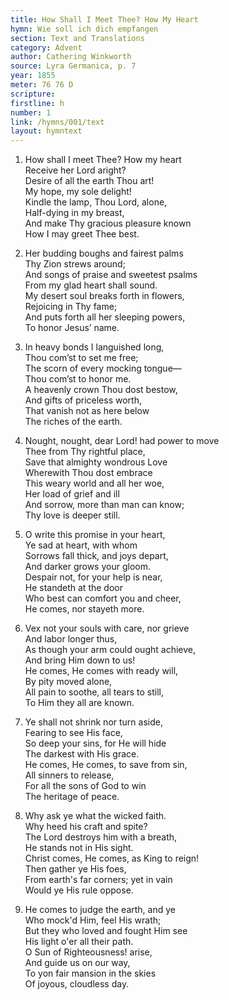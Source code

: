 ```yaml
---
title: How Shall I Meet Thee? How My Heart
hymn: Wie soll ich dich empfangen
section: Text and Translations
category: Advent
author: Cathering Winkworth
source: Lyra Germanica, p. 7
year: 1855
meter: 76 76 D
scripture:
firstline: h
number: 1
link: /hymns/001/text
layout: hymntext
---
```


1. How shall I meet Thee? How my heart  
   Receive her Lord aright?  
   Desire of all the earth Thou art!  
   My hope, my sole delight!  
   Kindle the lamp, Thou Lord, alone,  
   Half-dying in my breast,  
   And make Thy gracious pleasure known  
   How I may greet Thee best.  

2. Her budding boughs and fairest palms  
   Thy Zion strews around;  
   And songs of praise and sweetest psalms  
   From my glad heart shall sound.  
   My desert soul breaks forth in flowers,  
   Rejoicing in Thy fame;  
   And puts forth all her sleeping powers,  
   To honor Jesus’ name.  

3. In heavy bonds I languished long,  
   Thou com’st to set me free;  
   The scorn of every mocking tongue—  
   Thou com’st to honor me.  
   A heavenly crown Thou dost bestow,  
   And gifts of priceless worth,  
   That vanish not as here below  
   The riches of the earth.  

4. Nought, nought, dear Lord! had power to move  
   Thee from Thy rightful place,  
   Save that almighty wondrous Love  
   Wherewith Thou dost embrace  
   This weary world and all her woe,  
   Her load of grief and ill  
   And sorrow, more than man can know;  
   Thy love is deeper still.  

5. O write this promise in your heart,  
   Ye sad at heart, with whom  
   Sorrows fall thick, and joys depart,  
   And darker grows your gloom.  
   Despair not, for your help is near,  
   He standeth at the door  
   Who best can comfort you and cheer,  
   He comes, nor stayeth more.  

6. Vex not your souls with care, nor grieve  
   And labor longer thus,  
   As though your arm could ought achieve,  
   And bring Him down to us!  
   He comes, He comes with ready will,  
   By pity moved alone,  
   All pain to soothe, all tears to still,  
   To Him they all are known.  

7. Ye shall not shrink nor turn aside,  
   Fearing to see His face,  
   So deep your sins, for He will hide  
   The darkest with His grace.  
   He comes, He comes, to save from sin,  
   All sinners to release,  
   For all the sons of God to win  
   The heritage of peace.  

8. Why ask ye what the wicked faith.  
   Why heed his craft and spite?  
   The Lord destroys him with a breath,  
   He stands not in His sight.  
   Christ comes, He comes, as King to reign!  
   Then gather ye His foes,  
   From earth's far corners; yet in vain  
   Would ye His rule oppose.  

9. He comes to judge the earth, and ye  
   Who mock'd Him, feel His wrath;  
   But they who loved and fought Him see  
   His light o'er all their path.  
   O Sun of Righteousness! arise,  
   And guide us on our way,  
   To yon fair mansion in the skies  
   Of joyous, cloudless day.  

   ​

